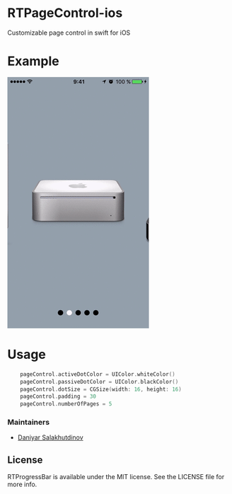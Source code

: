 # RTPageControl-ios
Customizable page control in swift for iOS

# Example
<img src="https://raw.githubusercontent.com/RuntimeLLC/RTPageControl-ios/master/images/RTPageControl.gif">

# Usage
``` swift
    pageControl.activeDotColor = UIColor.whiteColor()
    pageControl.passiveDotColor = UIColor.blackColor()
    pageControl.dotSize = CGSize(width: 16, height: 16)
    pageControl.padding = 30
    pageControl.numberOfPages = 5
```

### Maintainers
- [Daniyar Salakhutdinov](https://github.com/sdanny)

## License

RTProgressBar is available under the MIT license. See the LICENSE file for more info.